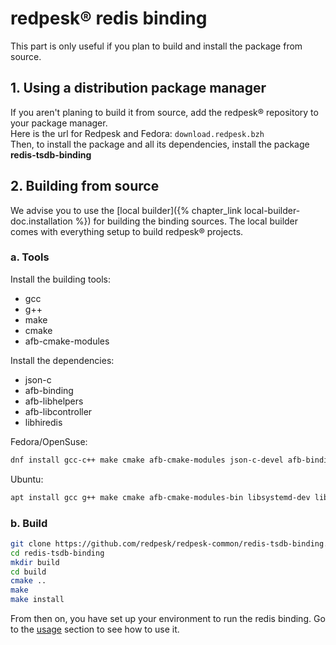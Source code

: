 # redpesk® redis binding

This part is only useful if you plan to build and install the package from source.  


## 1. Using a distribution package manager

If you aren't planing to build it from source, add the redpesk® repository
to your package manager.  
Here is the url for Redpesk and Fedora:
`download.redpesk.bzh`  
Then, to install the package and all its dependencies, install the package **redis-tsdb-binding**

## 2. Building from source

We advise you to use the [local builder]({% chapter_link local-builder-doc.installation %}) for building the binding sources. The local builder comes with everything setup to build redpesk® projects.

### a. Tools

Install the building tools:
- gcc
- g++
- make
- cmake
- afb-cmake-modules

Install the dependencies:
- json-c
- afb-binding
- afb-libhelpers
- afb-libcontroller
- libhiredis

Fedora/OpenSuse:
```bash
dnf install gcc-c++ make cmake afb-cmake-modules json-c-devel afb-binding-devel afb-libhelpers-devel afb-libcontroller-devel libhiredis-devel lua-devel
```

Ubuntu:
```bash
apt install gcc g++ make cmake afb-cmake-modules-bin libsystemd-dev libjson-c-dev afb-binding-dev afb-libhelpers-dev afb-libcontroller-dev libhiredis-dev liblua5.3-dev
```

### b. Build

```bash
git clone https://github.com/redpesk/redpesk-common/redis-tsdb-binding.git
cd redis-tsdb-binding
mkdir build
cd build
cmake ..
make
make install
```

From then on, you have set up your environment to run the redis binding. Go to the [usage](./4-Usage.html) section to see how to use it.
